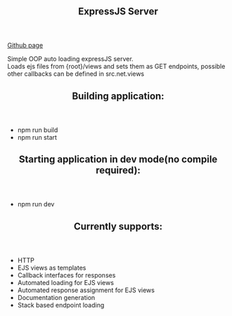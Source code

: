 <article>
    <header><h1>ExpressJS Server</h1></header>
    <a href="https://github.com/JannickOste/expressjs-server/tree/a648d2f5f1ab8e8a40557b54e84bdfface113405">Github page</a>
    <main>
        <p>
            Simple OOP auto loading expressJS server.<br />
            Loads ejs files from {root}/views and sets them as GET endpoints, possible other callbacks can be defined in src.net.views
        </p>
    </main>
</article>

<article>
    <header><h2>Building application:</h2></header>
    <main>
    <ul>
        <li>npm run build</li>
        <li>npm run start</li>
    </ul>
    </main>
</article>

<article>
    <header><h2>Starting application in dev mode(no compile required):</h2></header>
    <main>
    <ul>
        <li>npm run dev</li>
    </ul>
    </main>
</article>

<article>
    <header><h2>Currently supports:</h2></header>
    <main>
        <ul>
            <li>HTTP</li>
            <li>EJS views as templates</li>
            <li>Callback interfaces for responses</li>
            <li>Automated loading for EJS views</li>
            <li>Automated response assignment for EJS views</li>
            <li>Documentation generation</li>
            <li>Stack based endpoint loading</li>
        </ul>
    </main>
</article>

